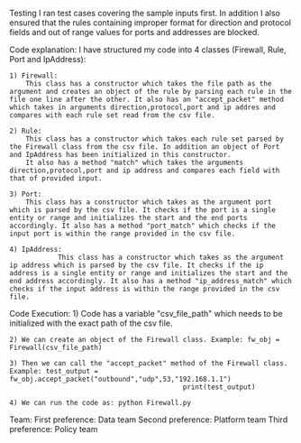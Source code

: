 Testing
	I ran test cases covering the sample inputs first. In addition I also ensured that the rules containing improper format for direction and protocol fields and out of range values for ports and addresses are blocked. 

Code explanation:
	I have structured my code into 4 classes (Firewall, Rule, Port and IpAddress):
		
	1) Firewall:
		This class has a constructor which takes the file path as the argument and creates an object of the rule by parsing each rule in the file one line after the other. It also has an "accept_packet" method which takes in arguments direction,protocol,port and ip addres and compares with each rule set read from the csv file.
	
	2) Rule:
		This class has a constructor which takes each rule set parsed by the Firewall class from the csv file. In addition an object of Port and IpAddress has been initialized in this constructor.
		It also has a method "match" which takes the arguments direction,protocol,port and ip address and compares each field with that of provided input.

	3) Port:
		This class has a constructor which takes as the argument port which is parsed by the csv file. It checks if the port is a single entity or range and initializes the start and the end ports accordingly. It also has a method "port_match" which checks if the input port is within the range provided in the csv file.

	4) IpAddress:
                This class has a constructor which takes as the argument ip address which is parsed by the csv file. It checks if the ip address is a single entity or range and initializes the start and the end address accordingly. It also has a method "ip_address_match" which checks if the input address is within the range provided in the csv file.

Code Execution:
	1) Code has a variable "csv_file_path" which needs to be initialized with the exact path of the csv file.
	
	2) We can create an object of the Firewall class. Example: fw_obj = Firewall(csv_file_path)
	
	3) Then we can call the "accept_packet" method of the Firewall class. Example: test_output = fw_obj.accept_packet("outbound","udp",53,"192.168.1.1")
										       print(test_output)
	
	4) We can run the code as: python Firewall.py

Team:
	First preference: Data team
	Second preference: Platform team
	Third preference: Policy team
